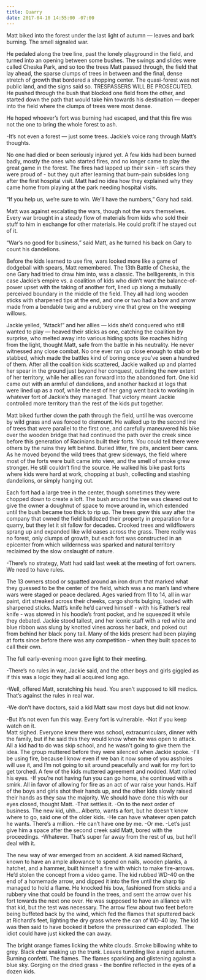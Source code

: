 ```yaml
---
title: Quarry
date: 2017-04-10 14:55:00 -07:00
---
```


Matt biked into the forest under the last light of autumn — leaves and bark burning. The smell signaled war.

He pedaled along the tree line, past the lonely playground in the field, and turned into an opening between some bushes. The swings and slides were called Cheska Park, and so too the trees Matt passed through, the field that lay ahead, the sparse clumps of trees in between and the final, dense stretch of growth that bordered a shopping center. The quasi-forest was not public land, and the signs said so. TRESPASSERS WILL BE PROSECUTED.  He pushed through the bush that blocked one field from the other, and started down the path that would take him towards his destination — deeper into the field where the clumps of trees were most dense.

He hoped whoever’s fort was burning had escaped, and that this fire was not the one to bring the whole forest to ash.

-It’s not even a forest — just some trees. Jackie’s voice rang through Matt’s thoughts.

No one had died or been seriously injured yet. A few kids had been burned badly, mostly the ones who started fires, and no longer came to play the great game in the forest. The fires had lapped up their skin - left scars they were proud of - but they quit after learning that burn-pain subsides long after the first hospital visit. Matt had no idea how they explained why they came home from playing at the park needing hospital visits.

“If you help us, we’re sure to win. We’ll have the numbers,” Gary had said.

Matt was against escalating the wars, though not the wars themselves. Every war brought in a steady flow of materials from kids who sold their stuff to him in exchange for other materials. He could profit if he stayed out of it.

“War’s no good for business,” said Matt, as he turned his back on Gary to count his dandelions.

Before the kids learned to use fire, wars looked more like a game of dodgeball with spears, Matt remembered. The 13th Battle of Cheska, the one Gary had tried to draw him into, was a classic. The belligerents, in this case Jackie’s empire vs. a coalition of kids who didn’t want the balance-of-power upset with the taking of another fort, lined up along a mutually perceived boundary in the middle of the field. They all had long wooden sticks with sharpened tips at the end, and one or two had a bow and arrow made from a bendable twig and a rubbery vine that grew on the weeping willows.

Jackie yelled, “Attack!” and her allies — kids she’d conquered who still wanted to play — heaved their sticks as one, catching the coalition by surprise, who melted away into various hiding spots like roaches hiding from the light, thought Matt, safe from the battle in his neutrality. He never witnessed any close combat. No one ever ran up close enough to stab or be stabbed, which made the battles kind of boring once you’ve seen a hundred of them. After all the coalition kids scattered, Jackie walked up and planted her spear in the ground just beyond her conquest, outlining the new extent of her territory, while her allies ran forward into the abandoned fort. One kid came out with an armful of dandelions, and another hacked at logs that were lined up as a roof, while the rest of her gang went back to working in whatever fort of Jackie’s they managed. That victory meant Jackie controlled more territory than the rest of the kids put together.
                         
Matt biked further down the path through the field, until he was overcome by wild grass and was forced to dismount. He walked up to the second line of trees that were parallel to the first one, and carefully maneuvered his bike over the wooden bridge that had continued the path over the creek since before this generation of Racinians built their forts. You could tell there were others by the ruins they left behind. Buried litter, fire pits, ancient beer cans. As he moved beyond the wild trees that grew sideways, the field where most of the forts were built came into view, and the smell of smoke grew stronger. He still couldn’t find the source. He walked his bike past forts where kids were hard at work, chopping at bush, collecting and stashing dandelions, or simply hanging out.

Each fort had a large tree in the center, though sometimes they were chopped down to create a loft. The bush around the tree was cleared out to give the owner a doughnut of space to move around in, which extended until the bush became too thick to rip up. The trees grew this way after the company that owned the field bulldozed their property in preparation for a quarry, but they let it sit fallow for decades. Crooked trees and wildflowers sprang up and expanded like wild oases across the grass. There really was no forest, only clumps of growth, but each fort was constructed in an epicenter from which wilderness was sparked and natural territory reclaimed by the slow onslaught of nature.
                                
-There’s no strategy, Matt had said last week at the meeting of fort owners. We need to have rules.

The 13 owners stood or squatted around an iron drum that marked what they guessed to be the center of the field, which was a no man’s land where wars were staged or peace declared. Ages varied from 11 to 14, all in war paint, dirt streaked across their cheeks, cargo shorts bulging, loaded with sharpened sticks. Matt’s knife he’d carved himself - with his Father’s real knife - was stowed in his hoodie’s front pocket, and he squeezed it while they debated. Jackie stood tallest, and her iconic staff with a red white and blue ribbon was slung by knotted vines across her back, and poked out from behind her black pony tail. Many of the kids present had been playing at forts since before there was any competition - when they built spaces to call their own.

The full early-evening moon gave light to their meeting.

-There’s no rules in war, Jackie said, and the other boys and girls giggled as if this was a logic they had all acquired long ago.

-Well, offered Matt, scratching his head. You aren’t supposed to kill medics. That’s against the rules in real war.

-We don’t have doctors, said a kid Matt saw most days but did not know.

-But it’s not even fun this way. Every fort is vulnerable.         -Not if you keep watch on it.   
Matt sighed. Everyone knew there was school, extracurriculars, dinner with the family, but if he said this they would know when he was open to attack. All a kid had to do was skip school, and he wasn't going to give them the idea. The group muttered before they were silenced when Jackie spoke.
-I’ll be using fire, because I know even if we ban it now some of you assholes will use it, and I’m not going to sit around peacefully and wait for my fort to get torched.
A few of the kids muttered agreement and nodded. Matt rolled his eyes.
-If you’re not having fun you can go home, she continued with a smirk. All in favor of allowing for fire as an act of war raise your hands.
Half of the boys and girls shot their hands up, and the other kids slowly raised their hands as they saw the majority. We should have done this with our eyes closed, thought Matt.
-That settles it.
-On to the next order of business. The new kid, uhh… Alberto, wants a fort, but he doesn't know where to go, said one of the older kids.
-He can have whatever open patch he wants. There’s a million.
-He can’t have one by me.
-Or me.
-Let’s just give him a space after the second creek said Matt, bored with the proceedings.
-Whatever. That’s super far away from the rest of us, but he’ll deal with it.

The new way of war emerged from an accident. A kid named Richard, known to have an ample allowance to spend on nails, wooden planks, a hatchet, and a hammer, built himself a fire with which to make fire-arrows. He’d stolen the concept from a video game. The kid rubbed WD-40 on the end of a homemade arrow, and dipped it into the fire until the sharp tip managed to hold a flame. He knocked his bow, fashioned from sticks and a rubbery vine that could be found in the trees, and sent the arrow over his fort towards the next one over. He was supposed to have an alliance with that kid, but the test was necessary.
The arrow flew about two feet before being buffeted back by the wind, which fed the flames that sputtered back at Richard’s feet, lighting the dry grass where the can of WD-40 lay. The kid was then said to have booked it before the pressurized can exploded. The idiot could have just kicked the can away.     	                                                                                	
                          
The bright orange flames licking the white clouds. Smoke billowing white to grey. Black char snaking up the trunk. Leaves tumbling like a rapid autumn. Burning confetti. The flames. The flames sparkling and glistening against a blue sky. Gorging on the dried grass - the bonfire reflected in the eyes of a dozen kids.
